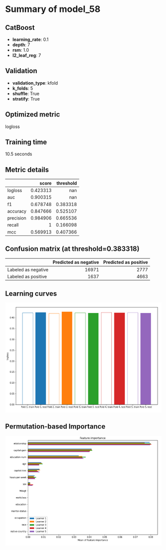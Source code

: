 # Summary of model_58

## CatBoost
- **learning_rate**: 0.1
- **depth**: 7
- **rsm**: 1.0
- **l2_leaf_reg**: 7

## Validation
 - **validation_type**: kfold
 - **k_folds**: 5
 - **shuffle**: True
 - **stratify**: True

## Optimized metric
logloss

## Training time

10.5 seconds

## Metric details
|           |    score |   threshold |
|:----------|---------:|------------:|
| logloss   | 0.423313 |  nan        |
| auc       | 0.900315 |  nan        |
| f1        | 0.678748 |    0.383318 |
| accuracy  | 0.847666 |    0.525107 |
| precision | 0.984906 |    0.665536 |
| recall    | 1        |    0.166098 |
| mcc       | 0.569913 |    0.407366 |


## Confusion matrix (at threshold=0.383318)
|                     |   Predicted as negative |   Predicted as positive |
|:--------------------|------------------------:|------------------------:|
| Labeled as negative |                   16971 |                    2777 |
| Labeled as positive |                    1637 |                    4663 |

## Learning curves
![Learning curves](learning_curves.png)

## Permutation-based Importance
![Permutation-based Importance](permutation_importance.png)